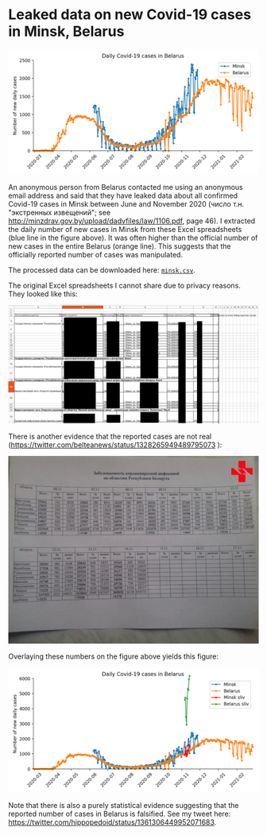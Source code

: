 # Leaked data on new Covid-19 cases in Minsk, Belarus

![Leaked data on new cases in Minsk](belarus.png)

An anonymous person from Belarus contacted me using an anonymous email address and said that they have leaked data 
about all confirmed Covid-19 cases in Minsk between June and November 2020 (число т.н. "экстренных извещений"; see http://minzdrav.gov.by/upload/dadvfiles/law/1106.pdf, page 46). I extracted the daily number of new cases in Minsk from these Excel spreadsheets (blue line in the figure above). It was often higher
than the official number of new cases in the entire Belarus (orange line). This suggests that the officially reported
number of cases was manipulated.

The processed data can be downloaded here: [`minsk.csv`](minsk.csv).

The original Excel spreadsheets I cannot share due to privacy reasons. They looked like this:

![Screenshot of the leaked data](screenshot.png)

There is another evidence that the reported cases are not real (https://twitter.com/belteanews/status/1328265949489795073
):

![Leaked screenshot](zabolevaemost.jpg)

Overlaying these numbers on the figure above yields this figure:

![Leaked data on new cases in Minsk](belarus2.png)

Note that there is also a purely statistical evidence suggesting that the reported number of cases in Belarus is falsified.
See my tweet here: https://twitter.com/hippopedoid/status/1361306449952071683.
